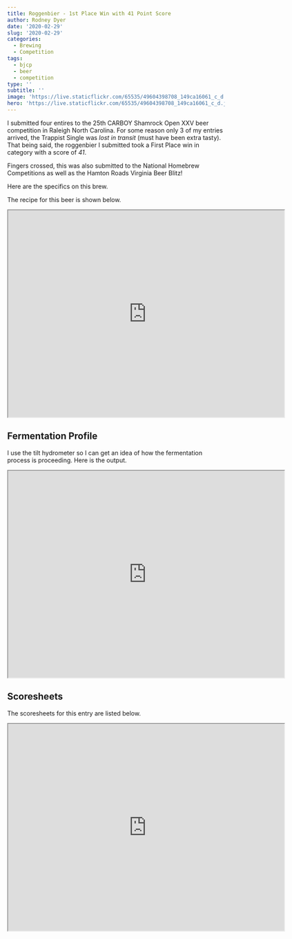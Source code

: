 ```yaml
---
title: Roggenbier - 1st Place Win with 41 Point Score
author: Rodney Dyer
date: '2020-02-29'
slug: '2020-02-29'
categories:
  - Brewing
  - Competition
tags:
  - bjcp
  - beer
  - competition
type: ''
subtitle: ''
image: 'https://live.staticflickr.com/65535/49604398708_149ca16061_c_d.jpg'
hero: 'https://live.staticflickr.com/65535/49604398708_149ca16061_c_d.jpg'
---
```


I submitted four entires to the 25th CARBOY Shamrock Open XXV beer competition in Raleigh North Carolina.  For some reason only 3 of my entries arrived, the Trappist Single was *lost in transit* (must have been extra tasty).  That being said, the roggenbier I submitted took a First Place win in category with a score of *41*. 

Fingers crossed, this was also submitted to the National Homebrew Competitions as well as the Hamton Roads Virginia Beer Blitz!

Here are the specifics on this brew.

<!-- more -->

The recipe for this beer is shown below.

<iframe src="https://drive.google.com/file/d/1Ft5dYulweaB7t537sGmsS1EUuEXGvKdI/preview" width="640" height="480"></iframe>

## Fermentation Profile

I use the tilt hydrometer so I can get an idea of how the fermentation process is proceeding.  Here is the output.

<iframe src="https://docs.google.com/spreadsheets/d/e/2PACX-1vTbVMrvF5hLlwWBMNHIaNZv9JdKyFbzzYHeRAM9n9CYDrIyLbQorfpyLQ1eIrnpBnQkfQfmtm5Bzuqr/pubhtml?gid=189348009&amp;single=true&amp;widget=true&amp;headers=false" width="640px" height="480px"></iframe>

## Scoresheets

The scoresheets for this entry are listed below.  

<iframe src="https://drive.google.com/file/d/1mOJBV-c_vIDueDbxNGelnbz01ilNA-ou/preview" width="640" height="480"></iframe>







